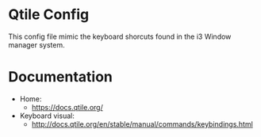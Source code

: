 # Qtile Config
This config file mimic the keyboard shorcuts found in the i3 Window manager system.

# Documentation
* Home:
    * https://docs.qtile.org/
* Keyboard visual:
    * http://docs.qtile.org/en/stable/manual/commands/keybindings.html
